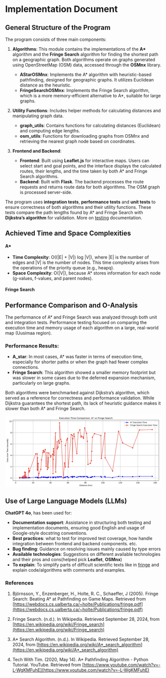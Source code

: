 # Implementation Document

## General Structure of the Program

The program consists of three main components:

1. **Algorithms**: This module contains the implementations of the **A\*** algorithm and the **Fringe Search** algorithm for finding the shortest path on a geographic graph. Both algorithms operate on graphs generated using OpenStreetMap (OSM) data, accessed through the **OSMnx** library.
   - **AStarOSMnx**: Implements the A\* algorithm with heuristic-based pathfinding, designed for geographic graphs. It utilizes Euclidean distance as the heuristic.
   - **FringeSearchOSMnx**: Implements the Fringe Search algorithm, which is a more memory-efficient alternative to A\*, suitable for large graphs.
   
2. **Utility Functions**: Includes helper methods for calculating distances and manipulating graph data.
   - **graph_utils**: Contains functions for calculating distances (Euclidean) and computing edge lengths.
   - **osm_utils**: Functions for downloading graphs from OSMnx and retrieving the nearest graph node based on coordinates.

3. **Frontend and Backend**: 
   - **Frontend**: Built using **Leaflet.js** for interactive maps. Users can select start and goal points, and the interface displays the calculated routes, their lengths, and the time taken by both A\* and Fringe Search algorithms.
   - **Backend**: Built with **Flask**. The backend processes the route requests and returns route data for both algorithms. The OSM graph is processed server-side.

The program uses **integration tests**, **performance tests** and **unit tests** to ensure correctness of both algorithms and their utility functions. These tests compare the path lengths found by A* and Fringe Search with **Dijkstra’s algorithm** for validation. More on [testing](./testing.md) documentation.

## Achieved Time and Space Complexities

#### A*

- **Time Complexity**: O((|E| + |V|) log |V|), where |E| is the number of edges and |V| is the number of nodes. This time complexity arises from the operations of the priority queue (e.g., heapq).
- **Space Complexity**: O(|V|), because A* stores information for each node (g-values, f-values, and parent nodes).

#### Fringe Search

## Performance Comparison and O-Analysis
The performance of A* and Fringe Search was analyzed through both unit and integration tests. Performance testing focused on comparing the execution time and memory usage of each algorithm on a large, real-world map (Uusimaa region).

### Performance Results:

- **A_star**: In most cases, A* was faster in terms of execution time, especially for shorter paths or when the graph had fewer complex connections.
- **Fringe Search**: This algorithm showed a smaller memory footprint but was slower in some cases due to the deferred expansion mechanism, particularly on large graphs.

Both algorithms were benchmarked against Dijkstra’s algorithm, which served as a reference for correctness and performance validation. While Dijkstra guarantees the shortest path, its lack of heuristic guidance makes it slower than both A* and Fringe Search.

![A_star_vs_Fringe_Search_performance_test](./images/A_star_vs_Fringe_Search_performance_test.jpg)  


## Use of Large Language Models (LLMs)

**ChatGPT 4o**, has been used for:
- **Documentation support**: Assistance in structuring both testing and implementation documents, ensuring good English and usage of Google-style docstring conventions.
- **Best practices**: what to test for improved test coverage, how handle integration between frontend and backend components. etc.
- **Bug finding**: Guidance on resolving issues mainly caused by type errors
- **Available technologies**: Suggestions on different available technologies and their pros and cons(helped pick **Leaflet**, **OSMnx**)
- **To explain**: To simplify parts of difficult scientific texts like in [fringe](https://webdocs.cs.ualberta.ca/~holte/Publications/fringe.pdf) and explain code/algorithms with comments and examples.



### References

1. Björnsson, Y., Enzenberger, H., Holte, R. C., Schaeffer, J (2005). Fringe Search: Beating A* at Pathfinding on Game Maps. Retrieved from [https://webdocs.cs.ualberta.ca/~holte/Publications/fringe.pdf](https://webdocs.cs.ualberta.ca/~holte/Publications/fringe.pdf)

2. Fringe Search. (n.d.). In Wikipedia. Retrieved September 28, 2024, from [https://en.wikipedia.org/wiki/Fringe_search](https://en.wikipedia.org/wiki/Fringe_search)

3. A* Search Algorithm. (n.d.). In Wikipedia. Retrieved September 28, 2024, from [https://en.wikipedia.org/wiki/A*_search_algorithm](https://en.wikipedia.org/wiki/A*_search_algorithm)

4. Tech With Tim. (2020, May 14). A* Pathfinding Algorithm - Python Tutorial. YouTube. Retrieved from [https://www.youtube.com/watch?v=-L-WgKMFuhE](https://www.youtube.com/watch?v=-L-WgKMFuhE)